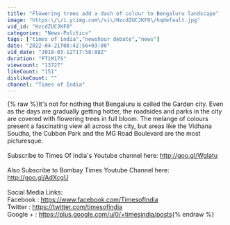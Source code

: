 ```yaml
---
title: "Flowering trees add a dash of colour to Bengaluru landscape"
image: "https:\/\/i.ytimg.com\/vi\/HzcdZUCJKF0\/hqdefault.jpg"
vid_id: "HzcdZUCJKF0"
categories: "News-Politics"
tags: ["times of india","newshour debate","news"]
date: "2022-04-21T08:42:56+03:00"
vid_date: "2018-03-12T17:58:08Z"
duration: "PT1M17S"
viewcount: "13727"
likeCount: "151"
dislikeCount: ""
channel: "Times of India"
---
```

{% raw %}It's not for nothing that Bengaluru is called the Garden city. Even as the days are gradually getting hotter, the roadsides and parks in the city are covered with flowering trees in full bloom. The melange of colours present a fascinating view all across the city, but areas like the Vidhana Soudha, the Cubbon Park and the MG Road Boulevard are the most picturesque.<br /><br />Subscribe to Times Of India's Youtube channel here: <a rel="nofollow" target="blank" href="http://goo.gl/WgIatu">http://goo.gl/WgIatu</a><br /><br />Also Subscribe to Bombay Times Youtube Channel here: <a rel="nofollow" target="blank" href="http://goo.gl/AdXcgU">http://goo.gl/AdXcgU</a><br /><br />Social Media Links: <br />Facebook : <a rel="nofollow" target="blank" href="https://www.facebook.com/TimesofIndia">https://www.facebook.com/TimesofIndia</a><br />Twitter : <a rel="nofollow" target="blank" href="https://twitter.com/timesofindia">https://twitter.com/timesofindia</a><br />Google + : <a rel="nofollow" target="blank" href="https://plus.google.com/u/0/+timesindia/posts">https://plus.google.com/u/0/+timesindia/posts</a>{% endraw %}
